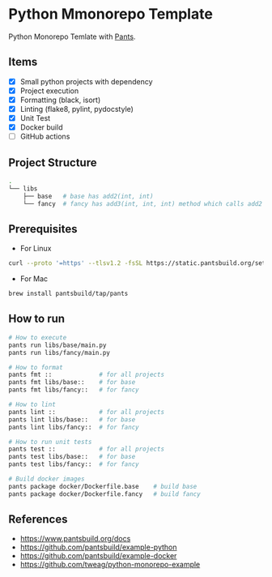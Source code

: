 # Python Mmonorepo Template

Python Monorepo Temlate with [Pants](https://www.pantsbuild.org/).

## Items
- [x] Small python projects with dependency
- [x] Project execution
- [x] Formatting (black, isort)
- [x] Linting (flake8, pylint, pydocstyle)
- [x] Unit Test
- [x] Docker build
- [ ] GitHub actions

## Project Structure
```bash
.
└── libs
    ├── base   # base has add2(int, int)
    └── fancy  # fancy has add3(int, int, int) method which calls add2
```

## Prerequisites

- For Linux
```bash
curl --proto '=https' --tlsv1.2 -fsSL https://static.pantsbuild.org/setup/get-pants.sh | bash
```

- For Mac
```bash
brew install pantsbuild/tap/pants
```

## How to run
```bash
# How to execute
pants run libs/base/main.py
pants run libs/fancy/main.py

# How to format
pants fmt ::             # for all projects
pants fmt libs/base::    # for base
pants fmt libs/fancy::   # for fancy

# How to lint
pants lint ::            # for all projects
pants lint libs/base::   # for base
pants lint libs/fancy::  # for fancy

# How to run unit tests
pants test ::            # for all projects
pants test libs/base::   # for base
pants test libs/fancy::  # for fancy

# Build docker images
pants package docker/Dockerfile.base    # build base
pants package docker/Dockerfile.fancy   # build fancy
```

## References
- https://www.pantsbuild.org/docs
- https://github.com/pantsbuild/example-python
- https://github.com/pantsbuild/example-docker
- https://github.com/tweag/python-monorepo-example
